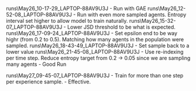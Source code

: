runs\May26_10-17-29_LAPTOP-88AV9U3J - Run with GAE
runs\May26_12-52-08_LAPTOP-88AV9U3J - Run with even more sampled agents. Entropy interval set higher to allow model to train naturally.
runs\May26_15-32-07_LAPTOP-88AV9U3J - Lower JSD threshold to be what is expected.
runs\May26_17-09-24_LAPTOP-88AV9U3J - Set epsilon end to be way highr (from 0.2 to 0.5). Matching how many agents in the population were sampled.
runs\May26_18-43-49_LAPTOP-88AV9U3J - Set sample back to a lower value
runs\May26_21-45-08_LAPTOP-88AV9U3J - Use re-indexing per time step. Reduce entropy target from 0.2 -> 0.05 since we are sampling many agents  - Good Run

runs\May27_09-45-07_LAPTOP-88AV9U3J - Train for more than one step  per experience sample.          - Effective. 
